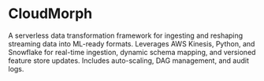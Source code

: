 # CloudMorph
A serverless data transformation framework for ingesting and reshaping streaming data into ML-ready formats. Leverages AWS Kinesis, Python, and Snowflake for real-time ingestion, dynamic schema mapping, and versioned feature store updates. Includes auto-scaling, DAG management, and audit logs.
